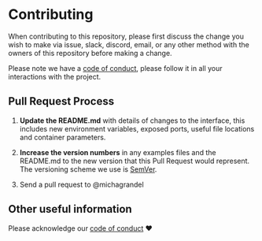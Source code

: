 # Contributing

When contributing to this repository, please first discuss the change you wish to make via issue, slack, discord,
email, or any other method with the owners of this repository before making a change. 

Please note we have a [code of conduct](CODE_OF_CONDUCT.md), please follow it in all your interactions with the project.

## Pull Request Process

1. **Update the README.md** with details of changes to the interface, this includes new environment 
   variables, exposed ports, useful file locations and container parameters.
   
2. **Increase the version numbers** in any examples files and the README.md to the new version that this
   Pull Request would represent. The versioning scheme we use is [SemVer](http://semver.org/).
   
3. Send a pull request to @michagrandel

## Other useful information

Please acknowledge our [code of conduct](CODE_OF_CONDUCT.md) ❤️
